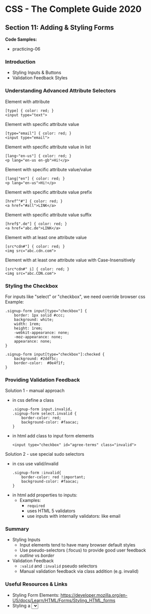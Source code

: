 # CSS - The Complete Guide 2020

## Section 11: Adding & Styling Forms

__Code Samples:__
- practicing-06


### Introduction

- Styling Inputs & Buttons
- Validation Feedback Styles


### Understanding Advanced Attribute Selectors

Element with attribute
```
[type] { color: red; }
<input type="text">
```

Element with specific attribute value
```
[type="email"] { color: red; }
<input type="email">
```

Element with specific attribute value in list
```
[lang~"en-us"] { color: red; }
<p lang="en-us en-gb">Hi!</p>
```

Element with specific attribute value/value
```
[lang|"en"] { color: red; }
<p lang="en-us">Hi!</p>
```

Element with specific attribute value prefix
```
[href^"#"] { color: red; }
<a href="#all">LINK</a>
```

Element with specific attribute value suffix
```
[href$".de"] { color: red; }
<a href="abc.de">LINK</a>
```

Element with at least one attribute value
```
[src*cdn#"] { color: red; }
<img src="abc.cdn.com">
```

Element with at least one attribute value with Case-Insensitively
```
[src*cdn#" i] { color: red; }
<img src="abc.CDN.com">
```


### Styling the Checkbox
For inputs like "select" or "checkbox", we need override browser css
Example:
```
.signup-form input[type="checkbox"] {
    border: 1px solid #ccc;
    background: white;
    width: 1rem;
    height: 1rem;
    -webkit-appearance: none;
    -moz-appearance: none;
    appearance: none;
}

.signup-form input[type="checkbox"]:checked {
    background: #2ddf5c;
    border-color:  #0e4f1f;
}
```

### Providing Validation Feedback
Solution 1 - manual approach
- in css define a class
    ```
    .signup-form input.invalid,
    .signup-form select.invalid {
        border-color: red;
        background-color: #faacac;
    }
    ```
- in html add class to input form elements
    ```
    <input type="checkbox" id="agree-terms" class="invalid">
    ```

Solution 2 - use special sudo selectors
- in css use valid/invalid
    ```
    .signup-form :invalid{
        border-color: red !important;
        background-color: #faacac;
    }
    ```
- in html add properties to inputs:
    - Examples:
        - `required`
        - uses HTML 5 validators
        - use inputs with internally validators: like email


### Summary

- Styling Inputs
    - Input elements tend to have many browser default styles
    - Use pseudo-selectors (:focus) to provide good user feedback
    - _outline_ vs _border_
- Validation Feedback
    - `:valid` and `:invalid` pseudo selectors
    - Manual validation feedback via class addition (e.g. invalid)


### Useful Resources & Links

- Styling Form Elements: https://developer.mozilla.org/en-US/docs/Learn/HTML/Forms/Styling_HTML_forms
- Styling a <select>  Element: https://stackoverflow.com/questions/1895476/how-to-style-a-select-dropdown-with-css-only-without-javascript